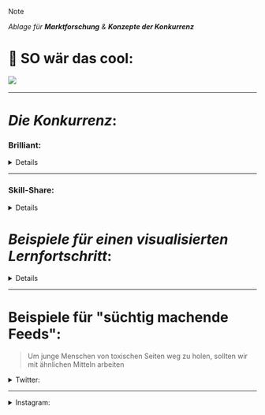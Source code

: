 <!-------------------------------------------------------------------------------------------------------------------------------------  
    📕Cheatsheets:     https://github.com/skills  
    📙Get started:     https://docs.github.com/en/get-started  
    📗Quickstart:      https://docs.github.com/en/get-started/writing-on-github/getting-started-with-writing-and-formatting-on-github/quickstart-for-writing-on-github  
    📘Basic Syntax:    https://docs.github.com/en/get-started/writing-on-github/getting-started-with-writing-and-formatting-on-github/basic-writing-and-formatting-syntax  
--------------------------------------------------------------------------------------------------------------------------------------->  

> [!NOTE]  
> *Ablage für* ***Marktforschung*** *&* ***Konzepte der Konkurrenz***  
>

# 🎉 SO wär das cool:

[![](https://mermaid.ink/img/pako:eNo9Uctug0AM_BXLp1Za0C6PhnDoqVJPPbWnhhxccAgp7KJlaaBR_r0LSLWs0cia8UO-YWkqxhzBxzSXZ7Iu-GJHhV4qrnEtQ4GvxtSefFjW1ZCD0W2jGVomqxtdw8OVW3flxj0WuBmngKZmgEMkZQYX0nDiLwEdWaDeLmSGy6iFhxZorAUM3IMpnQBtfqDiUoC37hfrces4bx0L7NmWrF2BICEInkFJuSnWnQ6RgFRAEnrYLeAzhiMK7Nh21FT-1tuiL9CdueMCc08rst_L6nevo9GZ91mXmJ-oHVjg2Ffk-KWh2lL3X-1JY37DCfNdFqZKqShNsjRJsn0icMZ8n4ZKqljJp0iqNN7dBf4a4_0yTOUaSsVx5K-MBHLVOGPftlesH1kHfK4GZ0e-_wEmWn46?type=png)](https://mermaid.live/edit#pako:eNo9Uctug0AM_BXLp1Za0C6PhnDoqVJPPbWnhhxccAgp7KJlaaBR_r0LSLWs0cia8UO-YWkqxhzBxzSXZ7Iu-GJHhV4qrnEtQ4GvxtSefFjW1ZCD0W2jGVomqxtdw8OVW3flxj0WuBmngKZmgEMkZQYX0nDiLwEdWaDeLmSGy6iFhxZorAUM3IMpnQBtfqDiUoC37hfrces4bx0L7NmWrF2BICEInkFJuSnWnQ6RgFRAEnrYLeAzhiMK7Nh21FT-1tuiL9CdueMCc08rst_L6nevo9GZ91mXmJ-oHVjg2Ffk-KWh2lL3X-1JY37DCfNdFqZKqShNsjRJsn0icMZ8n4ZKqljJp0iqNN7dBf4a4_0yTOUaSsVx5K-MBHLVOGPftlesH1kHfK4GZ0e-_wEmWn46)

---
# ***Die Konkurrenz***:  



### **Brilliant**:  
<details>

![BRILLIANT](https://github.com/IxI-Enki/Uebung-syp-002/blob/main/Analyze_competition/beispiel-brilliant.png)
![BRILLIANT](https://github.com/IxI-Enki/Uebung-syp-002/blob/main/Analyze_competition/beispiel-brilliant-3.png)
![BRILLIANT](https://github.com/IxI-Enki/Uebung-syp-002/blob/main/Analyze_competition/beispiel-brilliant-2.png)
</details>

---
### **Skill-Share**:
<details>

![SKILLSHARE](https://github.com/IxI-Enki/Uebung-syp-002/blob/main/Analyze_competition/beispiel-skillshare.jpg)
</details>

# ***Beispiele für einen visualisierten Lernfortschritt***:

<details> 

![LernFortschrittAnzeige](https://github.com/IxI-Enki/Uebung-syp-002/blob/main/Analyze_competition/beispiel-lernfortschritt.png)
</details>

--- 
# **Beispiele für "süchtig machende Feeds"**:
  > Um junge Menschen von toxischen Seiten weg zu holen, sollten wir mit ähnlichen Mitteln arbeiten

<details><summary>Twitter: </summary>

![Twitter](https://github.com/IxI-Enki/Uebung-syp-002/blob/main/Analyze_competition/beispiel-twitter-feed.jpg)
</details>

---

<details><summary>Instagram: </summary>

![Instagram](https://github.com/IxI-Enki/Uebung-syp-002/blob/main/Analyze_competition/beispiel-instagram-feed.jpg)
</details>
